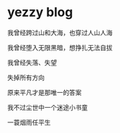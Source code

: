 # yezzy blog 
我曾经跨过山和大海，也穿过人山人海

我曾经堕入无限黑暗，想挣扎无法自拔

我曾经失落、失望

失掉所有方向

原来平凡才是那唯一的答案

我不过尘世中一个迷途小书童

一蓑烟雨任平生


